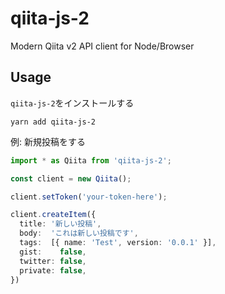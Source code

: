# qiita-js-2
Modern Qiita v2 API client for Node/Browser

## Usage
`qiita-js-2`をインストールする
```
yarn add qiita-js-2
```

例: 新規投稿をする
```ts
import * as Qiita from 'qiita-js-2';

const client = new Qiita();

client.setToken('your-token-here');

client.createItem({
  title: '新しい投稿',
  body:  'これは新しい投稿です',
  tags:  [{ name: 'Test', version: '0.0.1' }],
  gist:    false,
  twitter: false,
  private: false,
})
```
